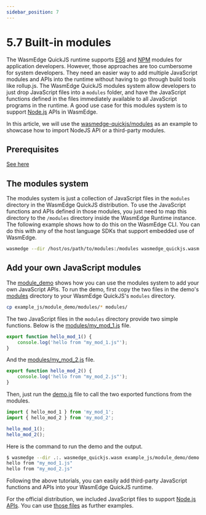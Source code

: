 ```yaml
---
sidebar_position: 7
---
```


# 5.7 Built-in modules

The WasmEdge QuickJS runtime supports [ES6](es6) and [NPM](npm) modules for application developers. However, those approaches are too cumbersome for system developers. They need an easier way to add multiple JavaScript modules and APIs into the runtime without having to go through build tools like rollup.js. The WasmEdge QuickJS modules system allow developers to just drop JavaScript files into a `modules` folder, and have the JavaScript functions defined in the files immediately available to all JavaScript programs in the runtime. A good use case for this modules system is to support [Node.js](nodejs) APIs in WasmEdge.

In this article, we will use the [wasmedge-quickjs/modules](https://github.com/second-state/wasmedge-quickjs/tree/main/modules) as an example to showcase how to import NodeJS API or a third-party modules.

## Prerequisites

[See here](./hello_world#prerequisites)

## The modules system

The modules system is just a collection of JavaScript files in the `modules` directory in the WasmEdge QuickJS distribution. To use the JavaScript functions and APIs defined in those modules, you just need to map this directory to the `/modules` directory inside the WasmEdge Runtime instance. The following example shows how to do this on the WasmEdge CLI. You can do this with any of the host language SDKs that support embedded use of WasmEdge.

```bash
wasmedge --dir /host/os/path/to/modules:/modules wasmedge_quickjs.wasm example_js/hello.js WasmEdge Runtime
```

## Add your own JavaScript modules

The [module_demo](https://github.com/second-state/wasmedge-quickjs/tree/main/example_js/module_demo) shows how you can use the modules system to add your own JavaScript APIs. To run the demo, first copy the two files in the demo's [modules](https://github.com/second-state/wasmedge-quickjs/tree/main/example_js/module_demo/modules) directory to your WasmEdge QuickJS's `modules` directory.

```bash
cp example_js/module_demo/modules/* modules/
```

The two JavaScript files in the `modules` directory provide two simple functions. Below is the [modules/my_mod_1.js](https://github.com/second-state/wasmedge-quickjs/blob/main/example_js/module_demo/modules/my_mod_1.js) file.

```javascript
export function hello_mod_1() {
    console.log('hello from "my_mod_1.js"');
}
```

And the [modules/my_mod_2.js](https://github.com/second-state/wasmedge-quickjs/blob/main/example_js/module_demo/modules/my_mod_2.js) file.

```javascript
export function hello_mod_2() {
    console.log('hello from "my_mod_2.js"');
}
```

Then, just run the [demo.js](https://github.com/second-state/wasmedge-quickjs/blob/main/example_js/module_demo/demo.js) file to call the two exported functions from the modules.

```javascript
import { hello_mod_1 } from 'my_mod_1';
import { hello_mod_2 } from 'my_mod_2';

hello_mod_1();
hello_mod_2();
```

Here is the command to run the demo and the output.

```bash
$ wasmedge --dir .:. wasmedge_quickjs.wasm example_js/module_demo/demo.js
hello from "my_mod_1.js"
hello from "my_mod_2.js"
```

Following the above tutorials, you can easily add third-party JavaScript functions and APIs into your WasmEdge QuickJS runtime.

For the official distribution, we included JavaScript files to support [Node.js APIs](nodejs). You can use [those files](https://github.com/second-state/wasmedge-quickjs/tree/main/modules) as further examples.
